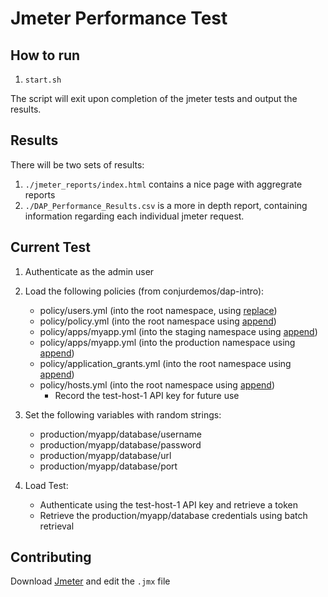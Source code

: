 # Jmeter Performance Test

## How to run
1. `start.sh`

The script will exit upon completion of the jmeter tests and output the results.

## Results
There will be two sets of results:
1. `./jmeter_reports/index.html` contains a nice page with aggregrate reports
2. `./DAP_Performance_Results.csv` is a more in depth report, containing information regarding each individual jmeter request.


## Current Test
1. Authenticate as the admin user
2. Load the following policies (from conjurdemos/dap-intro):
    - policy/users.yml (into the root namespace, using [replace](https://docs.cyberark.com/Product-Doc/OnlineHelp/AAM-DAP/Latest/en/Content/Developer/Conjur_API_Replace_Policy.htm?tocpath=Developer%7CREST%C2%A0APIs%7C_____9))
    - policy/policy.yml (into the root namespace using [append](https://docs.cyberark.com/Product-Doc/OnlineHelp/AAM-DAP/Latest/en/Content/Developer/Conjur_API_Append_Policy.htm?tocpath=Developer%7CREST%C2%A0APIs%7C_____10))
    - policy/apps/myapp.yml (into the staging namespace using [append](https://docs.cyberark.com/Product-Doc/OnlineHelp/AAM-DAP/Latest/en/Content/Developer/Conjur_API_Append_Policy.htm?tocpath=Developer%7CREST%C2%A0APIs%7C_____10))
    - policy/apps/myapp.yml (into the production namespace using [append](https://docs.cyberark.com/Product-Doc/OnlineHelp/AAM-DAP/Latest/en/Content/Developer/Conjur_API_Append_Policy.htm?tocpath=Developer%7CREST%C2%A0APIs%7C_____10))
    - policy/application_grants.yml (into the root namespace using [append](https://docs.cyberark.com/Product-Doc/OnlineHelp/AAM-DAP/Latest/en/Content/Developer/Conjur_API_Append_Policy.htm?tocpath=Developer%7CREST%C2%A0APIs%7C_____10))
    - policy/hosts.yml (into the root namespace using [append](https://docs.cyberark.com/Product-Doc/OnlineHelp/AAM-DAP/Latest/en/Content/Developer/Conjur_API_Append_Policy.htm?tocpath=Developer%7CREST%C2%A0APIs%7C_____10))
      - Record the test-host-1 API key for future use

3. Set the following variables with random strings:
    - production/myapp/database/username
    - production/myapp/database/password
    - production/myapp/database/url
    - production/myapp/database/port

4. Load Test:
    - Authenticate using the test-host-1 API key and retrieve a token
    - Retrieve the production/myapp/database credentials using batch retrieval


## Contributing
Download [Jmeter](http://jmeter.apache.org/download_jmeter.cgi) and edit the `.jmx` file 